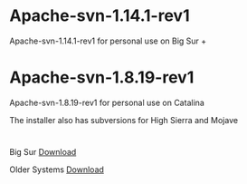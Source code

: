 # Apache-svn-1.14.1-rev1

Apache-svn-1.14.1-rev1 for personal use on  Big Sur +
##
#
# Apache-svn-1.8.19-rev1
 
Apache-svn-1.8.19-rev1 for personal use on Catalina

The installer also has subversions for High Sierra and Mojave

#
Big Sur [Download](https://github.com/LAbyOne/Apache-Subversion/raw/main/Apache-svn-1.14.1-rev1.dmg)

Older Systems [Download](https://github.com/LAbyOne/Apache-Subversion/raw/main/Apache-svn-1.8.19-rev1.dmg)
